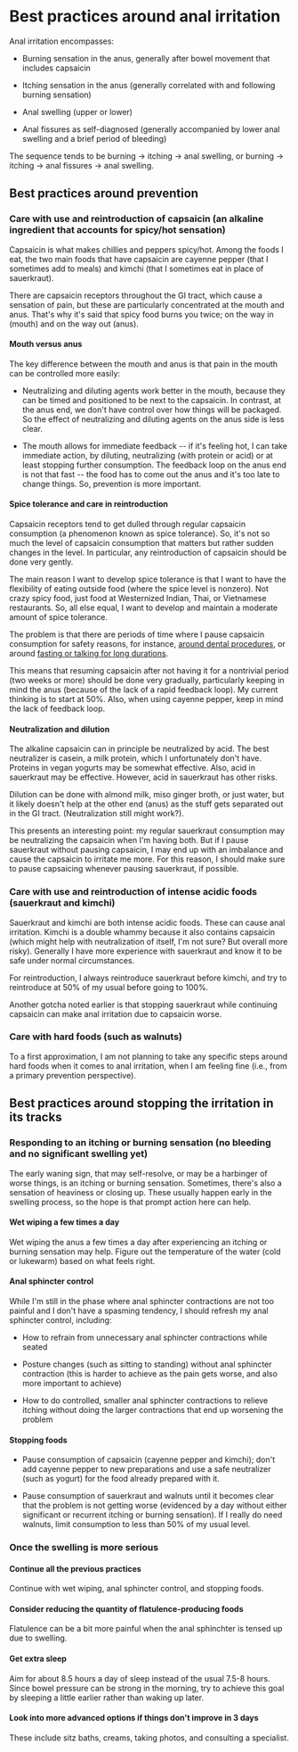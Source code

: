 # Best practices around anal irritation

Anal irritation encompasses:

* Burning sensation in the anus, generally after bowel movement that
  includes capsaicin

* Itching sensation in the anus (generally correlated with and following burning sensation)

* Anal swelling (upper or lower)

* Anal fissures as self-diagnosed (generally accompanied by lower anal swelling and a brief period of bleeding)

The sequence tends to be burning -> itching -> anal swelling, or
burning -> itching -> anal fissures -> anal swelling.

## Best practices around prevention

### Care with use and reintroduction of capsaicin (an alkaline ingredient that accounts for spicy/hot sensation)

Capsaicin is what makes chillies and peppers spicy/hot. Among the
foods I eat, the two main foods that have capsaicin are cayenne pepper
(that I sometimes add to meals) and kimchi (that I sometimes eat in
place of sauerkraut).

There are capsaicin receptors throughout the GI tract, which cause a
sensation of pain, but these are particularly concentrated at the
mouth and anus. That's why it's said that spicy food burns you twice;
on the way in (mouth) and on the way out (anus).

#### Mouth versus anus

The key difference between the mouth and anus is that pain in the
mouth can be controlled more easily:

* Neutralizing and diluting agents work better in the mouth, because
  they can be timed and positioned to be next to the capsaicin. In
  contrast, at the anus end, we don't have control over how things
  will be packaged. So the effect of neutralizing and diluting agents
  on the anus side is less clear.

* The mouth allows for immediate feedback -- if it's feeling hot, I
  can take immediate action, by diluting, neutralizing (with protein
  or acid) or at least stopping further consumption. The feedback loop
  on the anus end is not that fast -- the food has to come out the
  anus and it's too late to change things. So, prevention is more
  important.

#### Spice tolerance and care in reintroduction

Capsaicin receptors tend to get dulled through regular capsaicin
consumption (a phenomenon known as spice tolerance). So, it's not so
much the level of capsaicin consumption that matters but rather sudden
changes in the level. In particular, any reintroduction of capsaicin
should be done very gently.

The main reason I want to develop spice tolerance is that I want to
have the flexibility of eating outside food (where the spice level is
nonzero). Not crazy spicy food, just food at Westernized Indian, Thai,
or Vietnamese restaurants. So, all else equal, I want to develop and
maintain a moderate amount of spice tolerance.

The problem is that there are periods of time where I pause capsaicin
consumption for safety reasons, for instance, [around dental
procedures](best-practices-around-dental-cleaning-appointments.md), or
around [fasting or talking for long durations](best-practices-around-fasting.md).

This means that resuming capsaicin after not having it for a
nontrivial period (two weeks or more) should be done very gradually,
particularly keeping in mind the anus (because of the lack of a rapid
feedback loop). My current thinking is to start at 50%. Also, when
using cayenne pepper, keep in mind the lack of feedback loop.

#### Neutralization and dilution

The alkaline capsaicin can in principle be neutralized by acid. The
best neutralizer is casein, a milk protein, which I unfortunately
don't have. Proteins in vegan yogurts may be somewhat effective. Also,
acid in sauerkraut may be effective. However, acid in sauerkraut has
other risks.

Dilution can be done with almond milk, miso ginger broth, or just
water, but it likely doesn't help at the other end (anus) as the stuff
gets separated out in the GI tract. (Neutralization still might work?).

This presents an interesting point: my regular sauerkraut consumption
may be neutralizing the capsaicin when I'm having both. But if I pause
sauerkraut without pausing capsaicin, I may end up with an imbalance
and cause the capsaicin to irritate me more. For this reason, I should
make sure to pause capsaicing whenever pausing sauerkraut, if
possible.

### Care with use and reintroduction of intense acidic foods (sauerkraut and kimchi)

Sauerkraut and kimchi are both intense acidic foods. These can cause
anal irritation. Kimchi is a double whammy because it also contains
capsaicin (which might help with neutralization of itself, I'm not
sure? But overall more risky). Generally I have more experience with
sauerkraut and know it to be safe under normal circumstances.

For reintroduction, I always reintroduce sauerkraut before kimchi, and
try to reintroduce at 50% of my usual before going to 100%.

Another gotcha noted earlier is that stopping sauerkraut while
continuing capsaicin can make anal irritation due to capsaicin worse.

### Care with hard foods (such as walnuts)

To a first approximation, I am not planning to take any specific steps
around hard foods when it comes to anal irritation, when I am feeling
fine (i.e., from a primary prevention perspective).

## Best practices around stopping the irritation in its tracks

### Responding to an itching or burning sensation (no bleeding and no significant swelling yet)

The early waning sign, that may self-resolve, or may be a harbinger of
worse things, is an itching or burning sensation. Sometimes, there's
also a sensation of heaviness or closing up. These usually happen
early in the swelling process, so the hope is that prompt action here
can help.

#### Wet wiping a few times a day

Wet wiping the anus a few times a day after experiencing an itching or
burning sensation may help. Figure out the temperature of the water
(cold or lukewarm) based on what feels right.

#### Anal sphincter control

While I'm still in the phase where anal sphincter contractions are not
too painful and I don't have a spasming tendency, I should refresh my
anal sphincter control, including:

* How to refrain from unnecessary anal sphincter contractions while seated

* Posture changes (such as sitting to standing) without anal sphincter
  contraction (this is harder to achieve as the pain gets worse, and
  also more important to achieve)

* How to do controlled, smaller anal sphincter contractions to relieve
  itching without doing the larger contractions that end up worsening
  the problem

#### Stopping foods

* Pause consumption of capsaicin (cayenne pepper and kimchi); don't
  add cayenne pepper to new preparations and use a safe neutralizer
  (such as yogurt) for the food already prepared with it.

* Pause consumption of sauerkraut and walnuts until it becomes clear
  that the problem is not getting worse (evidenced by a day without
  either significant or recurrent itching or burning sensation). If I
  really do need walnuts, limit consumption to less than 50% of my
  usual level.

### Once the swelling is more serious

#### Continue all the previous practices

Continue with wet wiping, anal sphincter control, and stopping foods.

#### Consider reducing the quantity of flatulence-producing foods

Flatulence can be a bit more painful when the anal sphinchter is
tensed up due to swelling.

#### Get extra sleep

Aim for about 8.5 hours a day of sleep instead of the usual 7.5-8
hours. Since bowel pressure can be strong in the morning, try to
achieve this goal by sleeping a little earlier rather than waking up
later.

#### Look into more advanced options if things don't improve in 3 days

These include sitz baths, creams, taking photos, and consulting a
specialist.

